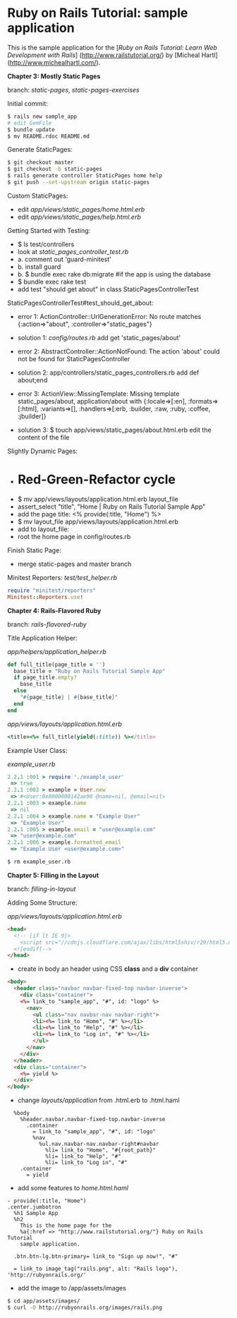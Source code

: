 # Ruby on Rails Tutorial: sample application

This is the sample application for the 
[*Ruby on Rails Tutorial:
Learn Web Development with Rails*] (http://www.railstutorial.org/)
by [Micheal Hartl] (http://www.michealhartl.com/).

**Chapter 3: Mostly Static Pages**

branch: *static-pages*, *static-pages-exercises*

Initial commit:
```bash
$ rails new sample_app
# edit GemFile
$ bundle update
$ mv README.rdoc README.md
```
Generate StaticPages:
```bash
$ git checkout master
$ git checkout -b static-pages
$ rails generate controller StaticPages home help
$ git push --set-upstream origin static-pages
```

Custom StaticPages:
* edit *app/views/static_pages/home.html.erb*
* edit *app/views/static_pages/help.html.erb*

Getting Started with Testing:
* $ ls test/controllers
* look at *static_pages_controller_test.rb*
* a. comment out 'guard-minitest'
* b. install guard
* b. $ bundle exec rake db:migrate #if the app is using the database
* $ bundle exec rake test
* add test "should get about" in class StaticPagesControllerTest

StaticPagesControllerTest#test_should_get_about:

* error 1:
  ActionController::UrlGenerationError: No route matches {:action=>"about", :controller=>"static_pages"}
* solution 1:
  *config/routes.rb* add get 'static_pages/about'

* error 2:
  AbstractController::ActionNotFound: The action 'about' could not be found for StaticPagesController
* solution 2:
  app/controllers/static_pages_controllers.rb add def about;end

* error 3:
  ActionView::MissingTemplate: Missing template static_pages/about, application/about with {:locale=>[:en], :formats=>[:html], :variants=>[], :handlers=>[:erb, :builder, :raw, :ruby, :coffee, :jbuilder]}
* solution 3:
  $ touch app/views/static_pages/about.html.erb
  edit the content of the file

Slightly Dynamic Pages:
* # Red-Green-Refactor cycle
* $ mv app/views/layouts/application.html.erb layout_file
* assert_select "title", "Home | Ruby on Rails Tutorial Sample App"
* add the page title: <% provide(:title, "Home") %>
* $ mv layout_file app/views/layouts/application.html.erb
* add to layout_file: <title><%= yield(:title) %> | Ruby on Rails Tutorial Sample App</title>
* root the home page in config/routes.rb

Finish Static Page:
* merge static-pages and master branch

Minitest Reporters:
*test/test_helper.rb*
```ruby
require "minitest/reporters"
Minitest::Reporters.use!
```

**Chapter 4: Rails-Flavored Ruby**

branch: *rails-flavored-ruby*

Title Application Helper:

*app/helpers/application_helper.rb*
```ruby
def full_title(page_title = '')
  base_title = "Ruby on Rails Tutorial Sample App"
  if page_title.empty?
    base_title
  else
    "#{page_title} | #{base_title}"
  end
end
```

*app/views/layouts/application.html.erb*
```ruby
<title><%= full_title(yield(:title)) %></title>
```

Example User Class:

*example_user.rb*
```ruby
2.2.1 :001 > require './example_user'
 => true 
2.2.1 :002 > example = User.new
 => #<User:0x0000000142ae90 @name=nil, @email=nil> 
2.2.1 :003 > example.name
 => nil 
2.2.1 :004 > example.name = "Example User"
 => "Example User" 
2.2.1 :005 > example.email = "user@example.com"
 => "user@example.com" 
2.2.1 :006 > example.formatted_email
 => "Example User <user@example.com>" 
```

```bash
$ rm example_user.rb
```

**Chapter 5: Filling in the Layout**

branch: *filling-in-layout*

Adding Some Structure:

*app/views/layouts/application.html.erb*
```html
<head>
  <!-- [if lt IE 9]>
    <script src="//cdnjs.cloudflare.com/ajax/libs/html5shiv/r29/html5.min.js"></script>
  <![endif]-->
</head>
```

* create in body an header using CSS **class** and a **div** container
```html
<body>
  <header class="navbar navbar-fixed-top navbar-inverse">
    <div class="container">
    <%= link_to "sample_app", "#", id: "logo" %>
      <nav>
        <ul class="nav navbar-nav navbar-right">
        <li><%= link_to "Home", "#" %></li>
        <li><%= link_to "Help", "#" %></li>
        <li><%= link_to "Log in", "#" %></li>
        </ul>
      </nav>
    </div>
  </header>
  <div class="container">
    <%= yield %>
  </div>
</body>
```

* change _layouts/application_ from .html.erb to .html.haml
```haml
  %body
    %header.navbar.navbar-fixed-top.navbar-inverse
      .container
        = link_to "sample_app", "#", id: "logo"
        %nav
          %ul.nav.navbar-nav.navbar-right#navbar
            %li= link_to "Home", "#{root_path}"
            %li= link_to "Help", "#"
            %li= link_to "Log in", "#"  
    .container
      = yield
```

* add some features to _home.html.haml_
```haml
- provide(:title, "Home")
.center.jumbotron
  %h1 Sample App
  %h2
    This is the home page for the
    %a{:href => "http://www.railstutorial.org/"} Ruby on Rails Tutorial
    sample application.

  .btn.btn-lg.btn-primary= link_to "Sign up now!", "#" 

  = link_to image_tag("rails.png", alt: "Rails logo"), 'http://rubyonrails.org/'
  ```

* add the image to /app/assets/images
```bash
$ cd app/assets/images/
$ curl -O http://rubyonrails.org/images/rails.png
```